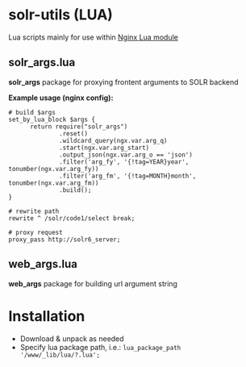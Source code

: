 # solr-utils (LUA)
Lua scripts mainly for use within [Nginx Lua module](https://github.com/openresty/lua-nginx-module)

## solr_args.lua
**solr_args** package for proxying frontent arguments to SOLR backend
  
  **Example usage (nginx config):**

  ```
  # build $args
  set_by_lua_block $args {
        return require("solr_args")
                .reset()
                .wildcard_query(ngx.var.arg_q)
                .start(ngx.var.arg_start)
                .output_json(ngx.var.arg_o == 'json')
                .filter('arg_fy', '{!tag=YEAR}year', tonumber(ngx.var.arg_fy))
                .filter('arg_fm', '{!tag=MONTH}month', tonumber(ngx.var.arg_fm))
                .build();
  }

  # rewrite path
  rewrite ^ /solr/code1/select break;

  # proxy request
  proxy_pass http://solr6_server;
  ```


## web_args.lua
**web_args** package for building url argument string

# Installation
* Download & unpack as needed
* Specify lua package path, i.e.:
    ``lua_package_path '/www/_lib/lua/?.lua';``
